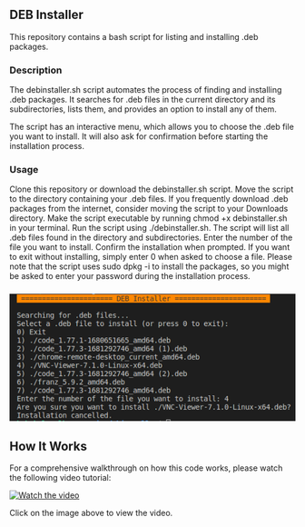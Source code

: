 ## DEB Installer
This repository contains a bash script for listing and installing .deb packages.

### Description
The debinstaller.sh script automates the process of finding and installing .deb packages. It searches for .deb files in the current directory and its subdirectories, lists them, and provides an option to install any of them.

The script has an interactive menu, which allows you to choose the .deb file you want to install. It will also ask for confirmation before starting the installation process.

### Usage
Clone this repository or download the debinstaller.sh script.
Move the script to the directory containing your .deb files. If you frequently download .deb packages from the internet, consider moving the script to your Downloads directory.
Make the script executable by running chmod +x debinstaller.sh in your terminal.
Run the script using ./debinstaller.sh.
The script will list all .deb files found in the directory and subdirectories. Enter the number of the file you want to install.
Confirm the installation when prompted.
If you want to exit without installing, simply enter 0 when asked to choose a file.
Please note that the script uses sudo dpkg -i to install the packages, so you might be asked to enter your password during the installation process.
###
![Screen of the Script](https://github.com/6a6ak/debinstaller/blob/master/debinstaller.sh.png)

## How It Works

For a comprehensive walkthrough on how this code works, please watch the following video tutorial:

[![Watch the video](https://img.youtube.com/vi/gbzvVCsukm4/maxresdefault.jpg)](https://youtu.be/gbzvVCsukm4)

Click on the image above to view the video.
